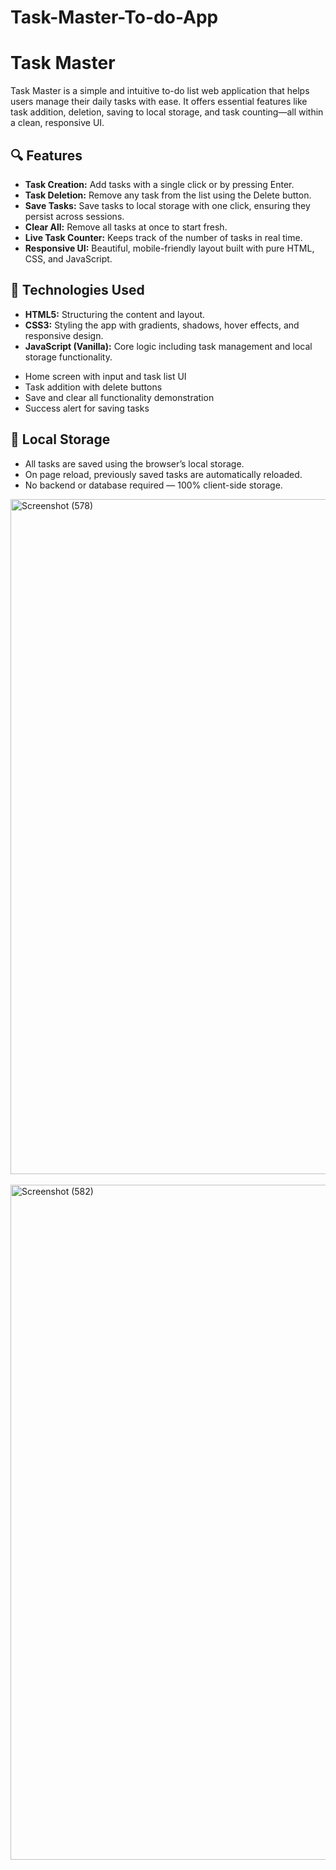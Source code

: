 # Task-Master-To-do-App
<h1>Task Master </h1>

Task Master is a simple and intuitive to-do list web application that helps users manage their daily tasks with ease. It offers essential features like task addition, deletion, saving to local storage, and task counting—all within a clean, responsive UI.

## 🔍 Features

<ul>
  <li><strong>Task Creation:</strong> Add tasks with a single click or by pressing Enter.</li>
  <li><strong>Task Deletion:</strong> Remove any task from the list using the Delete button.</li>
  <li><strong>Save Tasks:</strong> Save tasks to local storage with one click, ensuring they persist across sessions.</li>
  <li><strong>Clear All:</strong> Remove all tasks at once to start fresh.</li>
  <li><strong>Live Task Counter:</strong> Keeps track of the number of tasks in real time.</li>
  <li><strong>Responsive UI:</strong> Beautiful, mobile-friendly layout built with pure HTML, CSS, and JavaScript.</li>
</ul>

## 🚀 Technologies Used

<ul>
  <li><strong>HTML5:</strong> Structuring the content and layout.</li>
  <li><strong>CSS3:</strong> Styling the app with gradients, shadows, hover effects, and responsive design.</li>
  <li><strong>JavaScript (Vanilla):</strong> Core logic including task management and local storage functionality.</li>
</ul>



<ul>
  <li>Home screen with input and task list UI</li>
  <li>Task addition with delete buttons</li>
  <li>Save and clear all functionality demonstration</li>
  <li>Success alert for saving tasks</li>
</ul>



## 💾 Local Storage

<ul>
  <li>All tasks are saved using the browser’s local storage.</li>
  <li>On page reload, previously saved tasks are automatically reloaded.</li>
  <li>No backend or database required — 100% client-side storage.</li>
</ul>
<img width="1920" height="1080" alt="Screenshot (578)" src="https://github.com/user-attachments/assets/94c914c3-e093-4167-a905-a1cef28c7cb0" /><br><br>
<img width="1920" height="1080" alt="Screenshot (582)" src="https://github.com/user-attachments/assets/d7c6f6b5-da35-4ab1-b3e3-79725ed36453" /><br><br>





